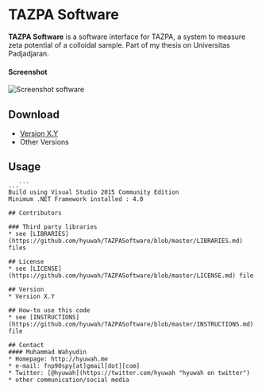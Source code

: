TAZPA Software
======
**TAZPA Software** is a software interface for TAZPA, a system to measure zeta potential of a colloidal sample. Part of my thesis on Universitas Padjadjaran.

#### Screenshot
![Screenshot software](http://url/screenshot-software.png "screenshot software")

## Download
* [Version X.Y](https://github.com/hyuwah/TAZPASoftware/archive/master.zip)
* Other Versions

## Usage
```$ git clone https://github.com/hyuwah/TAZPASoftware.git
...```
Build using Visual Studio 2015 Community Edition
Minimum .NET Framework installed : 4.0

## Contributors

### Third party libraries
* see [LIBRARIES](https://github.com/hyuwah/TAZPASoftware/blob/master/LIBRARIES.md) files

## License 
* see [LICENSE](https://github.com/hyuwah/TAZPASoftware/blob/master/LICENSE.md) file

## Version 
* Version X.Y

## How-to use this code
* see [INSTRUCTIONS](https://github.com/hyuwah/TAZPASoftware/blob/master/INSTRUCTIONS.md) file

## Contact
#### Muhammad Wahyudin
* Homepage: http://hyuwah.me
* e-mail: fnp90spy[at]gmail[dot][com]
* Twitter: [@hyuwah](https://twitter.com/hyuwah "hyuwah on twitter")
* other communication/social media